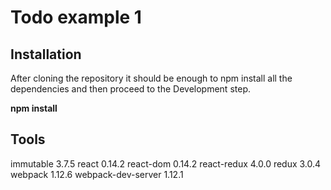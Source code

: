 <h1>Todo example 1</h1>

<h2>Installation</h2>

After cloning the repository it should be enough to npm install all the dependencies and then proceed to the Development step.

<b>npm install</b>

<h2>Tools</h2>

immutable 3.7.5
react 0.14.2
react-dom 0.14.2
react-redux 4.0.0
redux 3.0.4
webpack 1.12.6
webpack-dev-server 1.12.1
